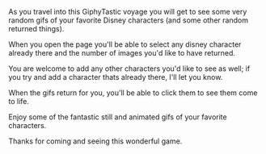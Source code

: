 As you travel into this GiphyTastic voyage you will get to see some very random gifs of your favorite Disney characters (and some other random returned things).

When you open the page you'll be able to select any disney character already there and the number of images you'd like to have returned.

You are welcome to add any other characters you'd like to see as well; if you try and add a character thats already there, I'll let you know.

When the gifs return for you, you'll be able to click them to see them come to life.

Enjoy some of the fantastic still and animated gifs of your favorite characters.

Thanks for coming and seeing this wonderful game.
